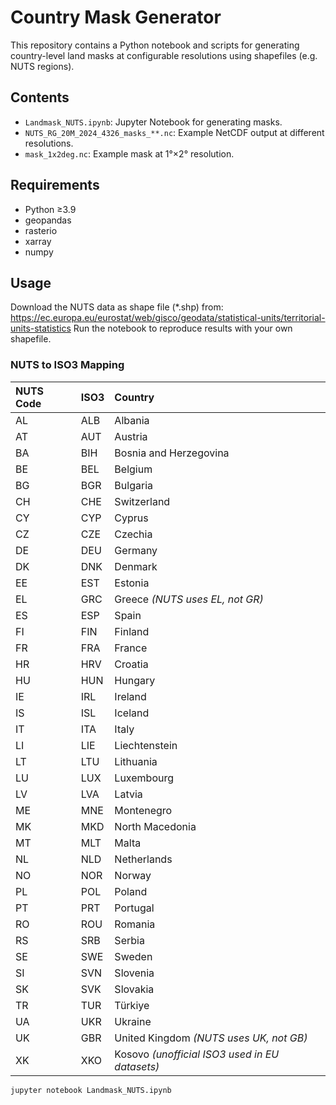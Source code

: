 # Country Mask Generator

This repository contains a Python notebook and scripts for generating country-level land masks
at configurable resolutions using shapefiles (e.g. NUTS regions).

## Contents
- `Landmask_NUTS.ipynb`: Jupyter Notebook for generating masks.
- `NUTS_RG_20M_2024_4326_masks_**.nc`: Example NetCDF output at different resolutions.
- `mask_1x2deg.nc`: Example mask at 1°×2° resolution.

## Requirements
- Python ≥3.9
- geopandas
- rasterio
- xarray
- numpy

## Usage
Download the NUTS data as shape file (*.shp) from: https://ec.europa.eu/eurostat/web/gisco/geodata/statistical-units/territorial-units-statistics
Run the notebook to reproduce results with your own shapefile.

### NUTS to ISO3 Mapping

| NUTS Code | ISO3 | Country |
|:-----------|:------|:-----------------------------|
| AL | ALB | Albania |
| AT | AUT | Austria |
| BA | BIH | Bosnia and Herzegovina |
| BE | BEL | Belgium |
| BG | BGR | Bulgaria |
| CH | CHE | Switzerland |
| CY | CYP | Cyprus |
| CZ | CZE | Czechia |
| DE | DEU | Germany |
| DK | DNK | Denmark |
| EE | EST | Estonia |
| EL | GRC | Greece *(NUTS uses EL, not GR)* |
| ES | ESP | Spain |
| FI | FIN | Finland |
| FR | FRA | France |
| HR | HRV | Croatia |
| HU | HUN | Hungary |
| IE | IRL | Ireland |
| IS | ISL | Iceland |
| IT | ITA | Italy |
| LI | LIE | Liechtenstein |
| LT | LTU | Lithuania |
| LU | LUX | Luxembourg |
| LV | LVA | Latvia |
| ME | MNE | Montenegro |
| MK | MKD | North Macedonia |
| MT | MLT | Malta |
| NL | NLD | Netherlands |
| NO | NOR | Norway |
| PL | POL | Poland |
| PT | PRT | Portugal |
| RO | ROU | Romania |
| RS | SRB | Serbia |
| SE | SWE | Sweden |
| SI | SVN | Slovenia |
| SK | SVK | Slovakia |
| TR | TUR | Türkiye |
| UA | UKR | Ukraine |
| UK | GBR | United Kingdom *(NUTS uses UK, not GB)* |
| XK | XKO | Kosovo *(unofficial ISO3 used in EU datasets)* |


```bash
jupyter notebook Landmask_NUTS.ipynb
